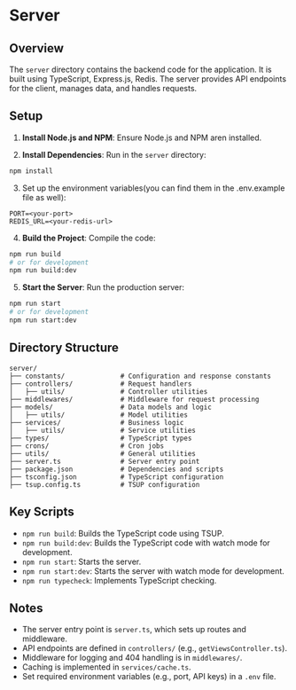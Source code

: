 # Server


## Overview

The `server` directory contains the backend code for the application. It is built using TypeScript, Express.js, Redis. The server provides API endpoints for the client, manages data, and handles requests.


## Setup

1. **Install Node.js and NPM**: Ensure Node.js and NPM aren installed. 

2. **Install Dependencies**: Run in the `server` directory:

```bash
npm install
```

3. Set up the environment variables(you can find them in the .env.example file as well):
  
```
PORT=<your-port>
REDIS_URL=<your-redis-url>
```

4. **Build the Project**: Compile the code:

```bash
npm run build
# or for development
npm run build:dev
```

5. **Start the Server**: Run the production server:

```bash
npm run start
# or for development
npm run start:dev
```

## Directory Structure

```
server/
├── constants/              # Configuration and response constants
├── controllers/            # Request handlers
│   ├── utils/              # Controller utilities
├── middlewares/            # Middleware for request processing
├── models/                 # Data models and logic
│   ├── utils/              # Model utilities
├── services/               # Business logic
│   ├── utils/              # Service utilities
├── types/                  # TypeScript types
├── crons/                  # Cron jobs
├── utils/                  # General utilities
├── server.ts               # Server entry point
├── package.json            # Dependencies and scripts
├── tsconfig.json           # TypeScript configuration
├── tsup.config.ts          # TSUP configuration
```


## Key Scripts

- `npm run build`: Builds the TypeScript code using TSUP.
- `npm run build:dev`: Builds the TypeScript code with watch mode for development.
- `npm run start`: Starts the server.
- `npm run start:dev`: Starts the server with watch mode for development.
- `npm run typecheck`: Implements TypeScript checking.


## Notes

- The server entry point is `server.ts`, which sets up routes and middleware.
- API endpoints are defined in `controllers/` (e.g., `getViewsController.ts`).
- Middleware for logging and 404 handling is in `middlewares/`.
- Caching is implemented in `services/cache.ts`.
- Set required environment variables (e.g., port, API keys) in a `.env` file.
